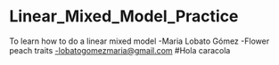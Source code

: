 # Linear_Mixed_Model_Practice
To learn how to do a linear mixed model
-Maria Lobato Gómez
-Flower peach traits
-lobatogomezmaria@gmail.com
#Hola caracola

